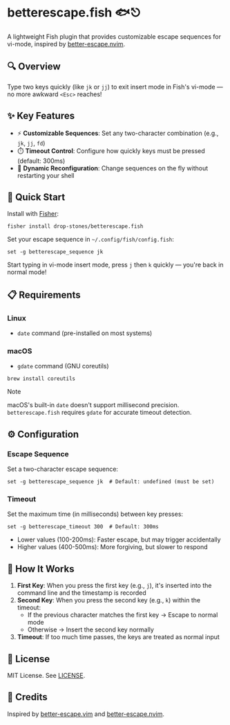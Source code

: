 # betterescape.fish 🐟⎋

A lightweight Fish plugin that provides customizable escape sequences for vi-mode, inspired by [better-escape.nvim](https://github.com/max397574/better-escape.nvim).

## 🔍 Overview

Type two keys quickly (like `jk` or `jj`) to exit insert mode in Fish's vi-mode — no more awkward `<Esc>` reaches!

## ✨ Key Features

- ⚡ **Customizable Sequences**: Set any two-character combination (e.g., `jk`, `jj`, `fd`)
- ⏱️ **Timeout Control**: Configure how quickly keys must be pressed (default: 300ms)
- 🔄 **Dynamic Reconfiguration**: Change sequences on the fly without restarting your shell

## 🚀 Quick Start

Install with [Fisher](https://github.com/jorgebucaran/fisher):

```fish
fisher install drop-stones/betterescape.fish
```

Set your escape sequence in `~/.config/fish/config.fish`:

```fish
set -g betterescape_sequence jk
```

Start typing in vi-mode insert mode, press `j` then `k` quickly — you're back in normal mode!

## 📋 Requirements

### Linux

- `date` command (pre-installed on most systems)

### macOS

- `gdate` command (GNU coreutils)

```fish
brew install coreutils
```

> [!NOTE]
> macOS's built-in `date` doesn't support millisecond precision. `betterescape.fish` requires `gdate` for accurate timeout detection.

## ⚙️ Configuration

### Escape Sequence

Set a two-character escape sequence:

```fish
set -g betterescape_sequence jk  # Default: undefined (must be set)
```

### Timeout

Set the maximum time (in milliseconds) between key presses:

```fish
set -g betterescape_timeout 300  # Default: 300ms
```

- Lower values (100-200ms): Faster escape, but may trigger accidentally
- Higher values (400-500ms): More forgiving, but slower to respond

## 🎯 How It Works

1. **First Key**: When you press the first key (e.g., `j`), it's inserted into the command line and the timestamp is recorded
2. **Second Key**: When you press the second key (e.g., `k`) within the timeout:
   - If the previous character matches the first key → Escape to normal mode
   - Otherwise → Insert the second key normally
3. **Timeout**: If too much time passes, the keys are treated as normal input

## 📜 License

MIT License. See [LICENSE](LICENSE).

## 🙏 Credits

Inspired by [better-escape.vim](https://github.com/max397574/better-escape.vim) and [better-escape.nvim](https://github.com/max397574/better-escape.nvim).
